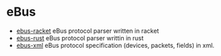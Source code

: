 # eBus

- [ebus-racket](ebus-racket/) eBus protocol parser written in racket
- [ebus-rust](ebus-rust/) eBus protocol parser writtin in rust
- [ebus-xml](ebus-xml/) eBus protocol specification (devices, packets, fields) in xml.
